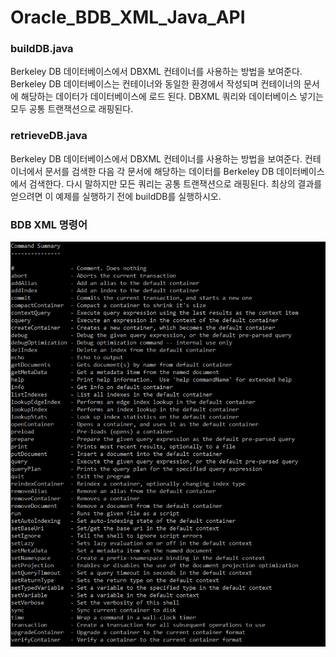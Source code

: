 # Oracle_BDB_XML_Java_API

### buildDB.java

Berkeley DB 데이터베이스에서 DBXML 컨테이너를 사용하는 방법을 보여준다. Berkeley DB 데이터베이스는 컨테이너와 동일한 환경에서 작성되며 컨테이너의 문서에 해당하는 데이터가 데이터베이스에 로드 된다. DBXML 쿼리와 데이터베이스 넣기는 모두 공통 트랜잭션으로 래핑된다.

### retrieveDB.java
  
Berkeley DB 데이터베이스에서 DBXML 컨테이너를 사용하는 방법을 보여준다. 컨테이너에서 문서를 검색한 다음 각 문서에 해당하는 데이터를 Berkeley DB 데이터베이스에서 검색한다. 다시 말하지만 모든 쿼리는 공통 트랜잭션으로 래핑된다. 최상의 결과를 얻으려면 이 예제를 실행하기 전에 buildDB를 실행하시오.

### BDB XML 명령어

![help](https://github.com/boncheul92nd/Oracle_BDB_XML_Java_API/blob/master/img/help.PNG)
